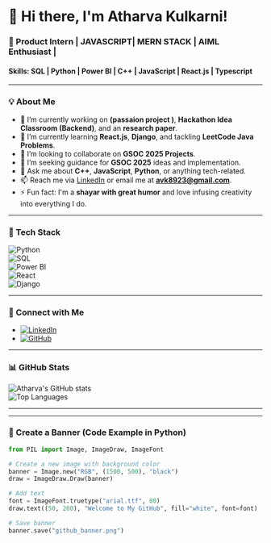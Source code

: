 # 👋 Hi there, I'm Atharva Kulkarni!  

### 🚀 Product Intern | JAVASCRIPT| MERN STACK | AIML Enthusiast | 
#### Skills: SQL | Python | Power BI | C++ | JavaScript | React.js | Typescript

---
### 💡 About Me  
- 🔭 I’m currently working on **(passaion project )**, **Hackathon Idea Classroom (Backend)**, and an **research paper**.  
- 🌱 I’m currently learning **React.js**, **Django**, and tackling **LeetCode Java Problems**.  
- 👯 I’m looking to collaborate on **GSOC 2025 Projects**.  
- 🤔 I’m seeking guidance for **GSOC 2025** ideas and implementation.  
- 💬 Ask me about **C++**, **JavaScript**, **Python**, or anything tech-related.  
- 📫 Reach me via [LinkedIn](https://www.linkedin.com/in/atharva-kulkarni-8bb906183/) or email me at **avk8923@gmail.com**.  
- ⚡ Fun fact: I'm a **shayar with great humor** and love infusing creativity into everything I do.  

---

### 🌟 Tech Stack  

![Python](https://img.shields.io/badge/Python-3776AB?style=for-the-badge&logo=python&logoColor=white)  
![SQL](https://img.shields.io/badge/SQL-4479A1?style=for-the-badge&logo=sql&logoColor=white)  
![Power BI](https://img.shields.io/badge/Power_BI-F2C811?style=for-the-badge&logo=powerbi&logoColor=black)  
![React](https://img.shields.io/badge/React-20232A?style=for-the-badge&logo=react&logoColor=61DAFB)  
![Django](https://img.shields.io/badge/Django-092E20?style=for-the-badge&logo=django&logoColor=green)  

---

### 🔗 Connect with Me  

- [![LinkedIn](https://img.shields.io/badge/LinkedIn-0A66C2?style=for-the-badge&logo=linkedin&logoColor=white)](https://www.linkedin.com/in/atharva-kulkarni-8bb906183/)  
- [![GitHub](https://img.shields.io/badge/GitHub-181717?style=for-the-badge&logo=github&logoColor=white)](https://github.com/atharvaa8923)  

---

### 📊 GitHub Stats  

![Atharva's GitHub stats](https://github-readme-stats.vercel.app/api?username=atharvaa8923&show_icons=true&theme=radical)  
![Top Languages](https://github-readme-stats.vercel.app/api/top-langs/?username=atharvaa8923&layout=compact&theme=radical)  

---



---

### 🎨 Create a Banner (Code Example in Python)  

```python
from PIL import Image, ImageDraw, ImageFont

# Create a new image with background color
banner = Image.new("RGB", (1500, 500), "black")
draw = ImageDraw.Draw(banner)

# Add text
font = ImageFont.truetype("arial.ttf", 80)
draw.text((50, 200), "Welcome to My GitHub", fill="white", font=font)

# Save banner
banner.save("github_banner.png")

